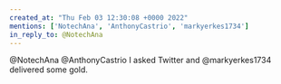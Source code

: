 ```yaml
---
created_at: "Thu Feb 03 12:30:08 +0000 2022"
mentions: ['NotechAna', 'AnthonyCastrio', 'markyerkes1734']
in_reply_to: @NotechAna
---
```


@NotechAna @AnthonyCastrio I asked Twitter and @markyerkes1734 delivered some gold.